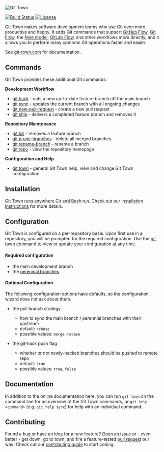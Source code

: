 ![Git Town](http://originate.github.io/git-town/documentation/logo-horizontal.svg)

[![Build Status](https://circleci.com/gh/Originate/git-town/tree/master.svg?style=shield)](https://circleci.com/gh/Originate/git-town/tree/master)
[![License](http://img.shields.io/:license-MIT-blue.svg?style=flat)](LICENSE)

Git Town makes software development teams who use Git even more productive and happy.
It adds Git commands that support
[GitHub Flow](http://scottchacon.com/2011/08/31/github-flow.html),
[Git Flow](https://www.atlassian.com/git/tutorials/comparing-workflows/feature-branch-workflow),
the [Nvie model](http://nvie.com/posts/a-successful-git-branching-model),
[GitLab Flow](https://about.gitlab.com/2014/09/29/gitlab-flow/),
and other workflows more directly,
and it allows you to perform many common Git operations faster and easier.

See [git-town.com](http://www.git-town.com) for documentation.


## Commands

Git Town provides these additional Git commands:

__Development Workflow__

* [git hack](/documentation/commands/git-hack.md) - cuts a new up-to-date feature branch off the main branch
* [git sync](/documentation/commands/git-sync.md) - updates the current branch with all ongoing changes
* [git new-pull-request](/documentation/commands/git-new-pull-request.md) - create a new pull request
* [git ship](/documentation/commands/git-ship.md) - delivers a completed feature branch and removes it


__Repository Maintenance__

* [git kill](/documentation/commands/git-kill.md) - removes a feature branch
* [git prune-branches](/documentation/commands/git-prune-branches.md) - delete all merged branches
* [git rename-branch](/documentation/commands/git-rename-branch.md) - rename a branch
* [git repo](/documentation/commands/git-repo.md) - view the repository homepage


__Configuration and Help__

* [git town](/documentation/commands/git-town.md) - general Git Town help, view and change Git Town configuration


## Installation

Git Town runs anywhere Git and [Bash](https://www.gnu.org/software/bash/bash.html) run.
Check out our [installation instructions](http://www.git-town.com/install.html) for more details.


## Configuration

Git Town is configured on a per-repository basis.
Upon first use in a repository, you will be prompted for the required configuration.
Use the [git town](/documentation/commands/git-town.md) command to view or update your configuration at any time.

#### Required configuration

* the main development branch
* the [perennial branches](/documentation/development/branch_hierarchy.md#perennial-branches)

#### Optional Configuration

The following configuration options have defaults, so the configuration wizard does not ask about them.

* the pull branch strategy
  * how to sync the main branch / perennial branches with their upstream
  * default: `rebase`
  * possible values: `merge`, `rebase`

* the git-hack push flag
  * whether or not newly-hacked branches should be pushed to remote repo
  * default: `true`
  * possible values: `true`, `false`


## Documentation

In addition to the online documentation here,
you can run `git town` on the command line for an overview of the Git Town commands,
or `git help <command>` (e.g. `git help sync`) for help with an individual command.


## Contributing

Found a bug or have an idea for a new feature?
[Open an issue](https://github.com/Originate/git-town/issues/new)
or - even better - get down, go to town, and fire a feature-tested
[pull request](https://help.github.com/articles/using-pull-requests/)
our way! Check out our [contributing guide](/CONTRIBUTING.md) to start coding.
